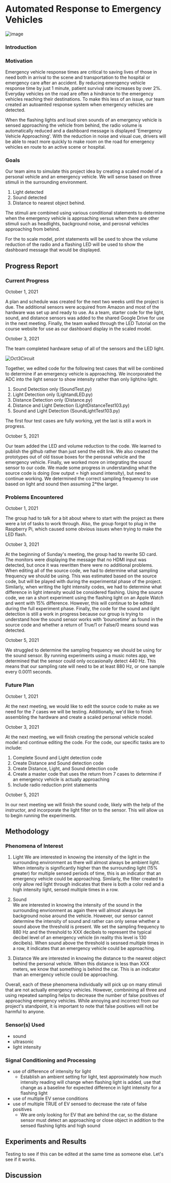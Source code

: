 # Automated Response to Emergency Vehicles

![image](https://user-images.githubusercontent.com/78807472/135682706-1d6bb726-967b-4284-af72-caa876460891.png)


### Introduction

### Motivation
Emergency vehicle response times are critical to saving lives of those in need both in arrival to the scene and transportation to the hospital or emergency care after an accident. By reducing emergency vehicle response time by just 1 minute, patient survival rate increases by over 2%. Everyday vehicles on the road are often a hindrance to the emergency vehicles reaching their destinations. To make this less of an issue, our team created an autoamted response system when emergency vehicles are detected. 

When the flashing lights and loud siren sounds of an emergency vehicle is sensed approaching the vehicle from behind, the radio volume is automatically reduced and a dashboard message is displayed 'Emergency Vehicle Approaching'. With the reduction in noise and visual cue, drivers will be able to react more quickly to make room on the road for emergency vehicles en route to an active scene or hospital.

### Goals

Our team aims to simulate this project idea by creating a scaled model of a personal vehicle and an emergency vehicle. We will sense based on three stimuli in the surrounding environment.
1. Light detected
2. Sound detected
3. Distance to nearest object behind.

The stimuli are combined using various conditional statements to determine when the emergency vehicle is approaching versus when there are other stimuli such as headlights, background noise, and perosnal vehicles approaching from behind. 

For the to scale model, print statements will be used to show the volume reduction of the radio and a flashing LED will be used to show the dashboard message that would be displayed.


## Progress Report

### Current Progress
October 1, 2021

A plan and schedule was created for the next two weeks until the project is due. The additional sensors were acquired from Amazon and most of the hardware was set up and ready to use. As a team, starter code for the light, sound, and distance sensors was added to the shared Google Drive for use in the next meeting. Finally, the team walked through the LED Tutorial on the course website for use as our dashboard display in the scaled model.

October 3, 2021

The team completed hardware setup of all of the sensors and the LED light.

![Oct3Circuit](https://user-images.githubusercontent.com/49326756/135782207-aafcd84f-e19b-41ab-9677-c0523eb0ba7f.JPG)

Together, we edited code for the following test cases that will be combined to determine if an emergency vehicle is approaching. We incorporated the ADC into the light sensor to show intensity rather than only light/no light.
1. Sound Detection only (SoundTest.py)
2. Light Detection only (LightandLED.py)
3. Distance Detection only (Distance.py)
4. Distance and Light Detection (LightDistanceTest103.py)
5. Sound and Light Detection (SoundLightTest103.py)

The first four test cases are fully working, yet the last is still a work in progress.

October 5, 2021

Our team added the LED and volume reduction to the code. We learned to publish the github rather than just send the edit link. We also created the prototypes out of old tissue boxes for the perosnal vehicle and the emergency vehicle. Finally, we worked more on integrating the sound sensor to our code. We made some progress in understanding what the source code is doing (low output = high sound intensity), but need to continue working. We determined the correct sampling frequency to use based on light and sound then assuming 2*the larger.

### Problems Encountered
October 1, 2021

The group had to talk for a bit about where to start with the project as there were a lot of tasks to work through. Also, the group forgot to plug in the Raspberry Pi, which caused some obvious issues when trying to make the LED flash.

October 3, 2021

At the beginning of Sunday's meeting, the group had to rewrite SD card. The monitors were displaying the message that no HDMI input was detected, but once it was rewritten there were no additional problems.
When editing all of the source code, we had to determine what sampling frequency we should be using. This was estimated based on the source code, but will be played with during the experimental phase of the project. Similarly, when writing the light intensity codes, we had to determine what difference in light intensity would be considered flashing. Using the source code, we ran a short experiment using the flashing light on an Apple Watch and went with 15% difference. However, this will continue to be edited during the full experiment phase. 
Finally, the code for the sound and light detection is still a work in progress because our group is trying to understand how the sound sensor works with 'bouncetime' as found in the source code and whether a return of True/1 or False/0 means sound was detected. 

October 5, 2021

We struggled to determine the sampling frequency we should be using for the sound sensor. By running experiments using a music notes app, we determined that the sensor could only occasionally detect 440 Hz. This means that our sampling rate will need to be at least 880 Hz, or one sample every 0.0011 seconds.

### Future Plan
October 1, 2021

At the next meeting, we would like to edit the source code to make as we need for the 7 cases we will be testing. Additionally, we'd like to finish assembling the hardware and create a scaled personal vehicle model.

October 3, 2021

At the next meeting, we will finish creating the  personal vehicle scaled model and continue editing the code. For the code, our specific tasks are to include:
1. Complete Sound and Light detection code
2. Create Distance and Sound detection code
3. Create Distance, Light, and Sound detection code
4. Create a master code that uses the return from 7 cases to determine if an emergency vehicle is actually approaching
5. Include radio reduction print statements

October 5, 2021

In our next meeting we will finish the sound code, likely with the help of the instructor, and incorporate the light filter on to the sensor. This will allow us to begin running the experiments. 

## Methodology

### Phenomena of Interest
1. Light
We are interested in knowing the intensity of the light in the surrounding environment as there will almost always be ambient light. When intensity is significantly higher than the surrounding light (15% greater) for multiple sensed periods of time, this is an indicator that an emergency vehicle could be approaching.
Similarly, the filter created to only allow red light through indicates that there is both a color red and a high intensity light, sensed multiple times in a row.  

2. Sound  
We are interested in knowing the intensity of the sound in the surrounding envrionment as again there will almost always be background noise around the vehicle. However, our sensor cannot determine the intensity of sound and rather can only sense whether a sound above the threshold is present. We set the sampling frequency to 880 Hz and the threshold to XXX decibels to represent the typical decibel level of an emergency vehicle (in reality this level is 130 decibels). When sound above the threshold is sesnsed multiple times in a row, it indicates that an emergency vehicle could be approaching.

3. Distance
We are interested in knowing the distance to the nearest object behind the personal vehicle. When this distance is less than XXX meters, we know that something is behind the car. This is an indicator than an emergency vehicle could be approaching.

Overall, each of these phenomena individually will pick up on many stimuli that are not actually emergency vehicles. However, combnining all three and using repeated sampling helps to decrease the number of false positives of approaching emergency vehicles. While annoying and incorrect from our project's standpoint, it is important to note that false positives will not be harmful to anyone.

### Sensor(s) Used
- sound
- ultrasonic
- light intensity

### Signal Conditioning and Processing
- use of difference of intensity for light
  - Establish an ambient setting for light, test approximately how much intensity reading will change when flashing light is added, use that change as a baseline       for expected difference in light intensity for a flashing light
- use of multiple EV sense conditions
- use of multiple TRUE of EV sensed to decrease the rate of false positives
  - We are only looking for EV that are behind the car, so the distane sensor must detect an approaching or close object in addition to the sensed flashing lights      and high sound 

## Experiments and Results
Testing to see if this can be edited at the same time as someone else.  Let's see if it works.

## Discussion


